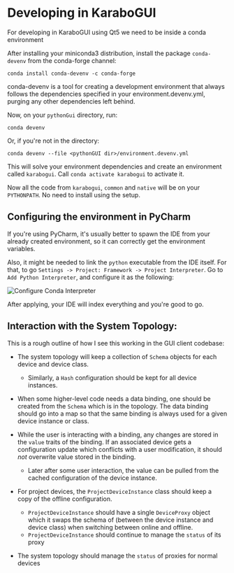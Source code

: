 Developing in KaraboGUI
=======================

For developing in KaraboGUI using Qt5 we need to be inside a conda environment

After installing your miniconda3 distribution, install the package 
`conda-devenv` from the conda-forge channel:

    conda install conda-devenv -c conda-forge
    
conda-devenv is a tool for creating a development environment that always
follows the dependencies specified in your environment.devenv.yml, purging
any other dependencies left behind.

Now, on your `pythonGui` directory, run:

    conda devenv
    
Or, if you're not in the directory:

    conda devenv --file <pythonGUI dir>/environment.devenv.yml
    
This will solve your environment dependencies and create an environment
called `karabogui`. Call `conda activate karabogui` to activate it.

Now all the code from `karabogui`, `common` and `native` will be on 
your `PYTHONPATH`. No need to install using the setup.

Configuring the environment in PyCharm
--------------------------------------

If you're using PyCharm, it's usually better to spawn the IDE from your
already created environment, so it can correctly get the environment
variables.

Also, it might be needed to link the `python` executable from the IDE itself.
For that, to go `Settings -> Project: Framework -> Project Interpreter`. Go to
`Add Python Interpreter`, and configure it as the following:

![Configure Conda Interpreter](/docs/images/addinterpreter.png)

After applying, your IDE will index everything and you're good to go.

Interaction with the System Topology:
-------------------------------------

This is a rough outline of how I see this working in the GUI client codebase:

* The system topology will keep a collection of `Schema` objects for each
  device and device class.

  - Similarly, a `Hash` configuration should be kept for all device instances.

* When some higher-level code needs a data binding, one should be created from
  the `Schema` which is in the topology. The data binding should go into a map
  so that the same binding is always used for a given device instance or class.
* While the user is interacting with a binding, any changes are stored in the
  `value` traits of the binding. If an associated device gets a configuration
  update which conflicts with a user modification, it should _not_ overwrite
  value stored in the binding.

  - Later after some user interaction, the value can be pulled from the cached
    configuration of the device instance.

* For project devices, the `ProjectDeviceInstance` class should keep a copy of
  the offline configuration.

  - `ProjectDeviceInstance` should have a single `DeviceProxy` object which it
    swaps the schema of (between the device instance and device class) when
    switching between online and offline.
  - `ProjectDeviceInstance` should continue to manage the `status` of its proxy

* The system topology should manage the `status` of proxies for normal devices

